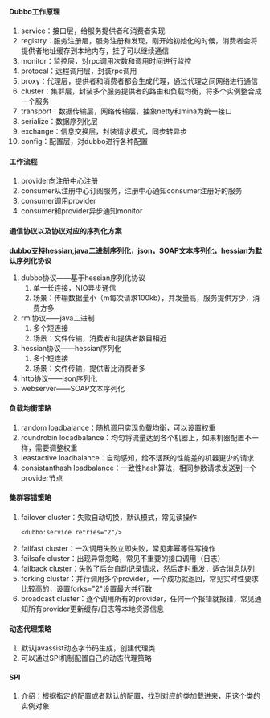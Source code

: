 #### Dubbo工作原理
1. service：接口层，给服务提供者和消费者实现
2. registry：服务注册层，服务注册和发现，刚开始初始化的时候，消费者会将提供者地址缓存到本地内存，挂了可以继续通信
3. monitor：监控层，对rpc调用次数和调用时间进行监控
4. protocal：远程调用层，封装rpc调用
5. proxy：代理层，提供者和消费者都会生成代理，通过代理之间网络进行通信
6. cluster：集群层，封装多个服务提供者的路由和负载均衡，将多个实例整合成一个服务
7. transport：数据传输层，网络传输层，抽象netty和mina为统一接口
8. serialize：数据序列化层
9. exchange：信息交换层，封装请求模式，同步转异步
10. config：配置层，对dubbo进行各种配置

#### 工作流程
1. provider向注册中心注册
2. consumer从注册中心订阅服务，注册中心通知consumer注册好的服务
3. consumer调用provider
4. consumer和provider异步通知monitor

#### 通信协议以及协议对应的序列化方案
**dubbo支持hessian,java二进制序列化，json，SOAP文本序列化，hessian为默认序列化协议**
1. dubbo协议——基于hessian序列化协议
   1. 单一长连接，NIO异步通信
   2. 场景：传输数据量小（m每次请求100kb），并发量高，服务提供方少，消费方多
2. rmi协议——java二进制
   1. 多个短连接
   2. 场景：文件传输，消费者和提供者数目相近
3. hessian协议——hessian序列化
   1. 多个短连接
   2. 场景：文件传输，提供者比消费者多
4. http协议——json序列化
5. webserver——SOAP文本序列化

#### 负载均衡策略
1. random loadbalance：随机调用实现负载均衡，可以设置权重
2. roundrobin locadbalance：均匀将流量达到各个机器上，如果机器配置不一样，需要调整权重
3. leastactive loadbalance：自动感知，给不活跃的性能差的机器更少的请求
4. consistanthash loadbalance：一致性hash算法，相同参数请求发送到一个provider节点

#### 集群容错策略
1. failover cluster：失败自动切换，默认模式，常见读操作
    ```
    <dubbo:service retries="2"/>
    ```
2. failfast cluster：一次调用失败立即失败，常见非幂等性写操作
3. failsafe cluster：出现异常忽略，常见不重要的接口调用（日志）
4. failback cluster：失败了后台自动记录请求，然后定时重发，适合消息队列
5. forking cluster：并行调用多个provider，一个成功就返回，常见实时性要求比较高的，设置forks="2"设置最大并行数
6. broadcast cluster：逐个调用所有的provider，任何一个报错就报错，常见通知所有provider更新缓存/日志等本地资源信息 

#### 动态代理策略
1. 默认javassist动态字节码生成，创建代理类
2. 可以通过SPI机制配置自己的动态代理策略

#### SPI
1. 介绍：根据指定的配置或者默认的配置，找到对应的类加载进来，用这个类的实例对象